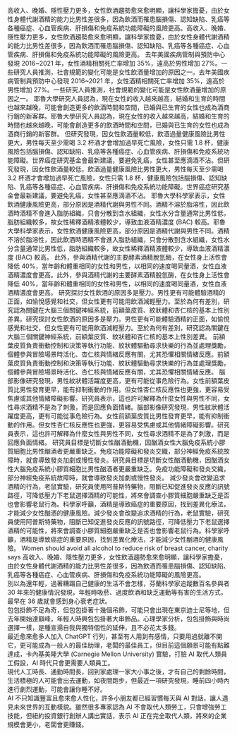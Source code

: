 
高收入、晚婚、隱性壓力更多，女性飲酒趨勢愈來愈明顯，讓科學家擔憂，由於女性身體代謝酒精的能力比男性差很多，因為飲酒而罹患腦損傷、認知缺陷、乳癌等各種癌症、心血管疾病、肝損傷和免疫系統功能障礙的風險更高。高收入、晚婚、隱性壓力更多，女性飲酒趨勢愈來愈明顯，讓科學家擔憂，由於女性身體代謝酒精的能力比男性差很多，因為飲酒而罹患腦損傷、認知缺陷、乳癌等各種癌症、心血管疾病、肝損傷和免疫系統功能障礙的風險更高。
去年美國疾病管制與預防中心發現 2016~2021 年，女性酒精相關死亡率增加 35%，遠高於男性增加 27%。一些研究人員推測，社會規範的變化可能是女性飲酒量增加的原因之一。去年美國疾病管制與預防中心發現 2016~2021 年，女性酒精相關死亡率增加 35%，遠高於男性增加 27%。一些研究人員推測，社會規範的變化可能是女性飲酒量增加的原因之一。
耶魯大學研究人員認為，現在女性的收入越來越高，結婚和生育的時間也越來越晚，可能會創造更多的飲酒時間和空間，已婚與已生育的女性也成為酒商行銷的新客群。耶魯大學研究人員認為，現在女性的收入越來越高，結婚和生育的時間也越來越晚，可能會創造更多的飲酒時間和空間，已婚與已生育的女性也成為酒商行銷的新客群。
但研究發現，因女性飲酒量較低，飲酒過量健康風險比男性更大，男性每天至少需喝 3.2 杯酒才會增加過早死亡風險，女性只需 1.8 杯，健康風險包括腦損傷、認知缺陷、乳癌等各種癌症、心血管疾病、肝損傷和免疫系統功能障礙。世界癌症研究基金會最新建議，要避免乳癌，女性甚至應滴酒不沾。但研究發現，因女性飲酒量較低，飲酒過量健康風險比男性更大，男性每天至少需喝 3.2 杯酒才會增加過早死亡風險，女性只需 1.8 杯，健康風險包括腦損傷、認知缺陷、乳癌等各種癌症、心血管疾病、肝損傷和免疫系統功能障礙。世界癌症研究基金會最新建議，要避免乳癌，女性甚至應滴酒不沾。
耶魯大學科學家表示，女性飲酒健康風險更高，部分原因是酒精代謝與男性不同。酒精不溶於脂溶性，因此飲酒時酒精不會進入脂肪組織，只會分散到含水組織，女性水分含量通常比男性低，脂肪組織較多，故女性稀釋酒精液體較少，導致血液酒精濃度 (BAC) 較高。耶魯大學科學家表示，女性飲酒健康風險更高，部分原因是酒精代謝與男性不同。酒精不溶於脂溶性，因此飲酒時酒精不會進入脂肪組織，只會分散到含水組織，女性水分含量通常比男性低，脂肪組織較多，故女性稀釋酒精液體較少，導致血液酒精濃度 (BAC) 較高。
此外，參與酒精代謝的主要酵素酒精脫氫酶，在女性身上活性會降低 40%，當年齡和體重相同的女性和男性，以相同的速度喝同量酒，女性血液酒精濃度會更高。此外，參與酒精代謝的主要酵素酒精脫氫酶，在女性身上活性會降低 40%，當年齡和體重相同的女性和男性，以相同的速度喝同量酒，女性血液酒精濃度會更高。
研究探討女性飲酒的原因多是壓力。男性更有可能體驗酒精的正面，如愉悅感覺和社交，但女性更有可能用飲酒減輕壓力。至於為何有差別，研究認為關鍵在大腦三個關鍵神經系統，前額葉皮質、紋狀體和杏仁核的基本上性別差異。研究探討女性飲酒的原因多是壓力。男性更有可能體驗酒精的正面，如愉悅感覺和社交，但女性更有可能用飲酒減輕壓力。至於為何有差別，研究認為關鍵在大腦三個關鍵神經系統，前額葉皮質、紋狀體和杏仁核的基本上性別差異。
前額葉皮質負責衝動控制和決策等執行功能、紋狀體驅動尋求快樂的行為並處理獎勵，個體參與冒險場景時活化、杏仁核與情緒反應有關，尤其恐懼相關情緒反應。前額葉皮質負責衝動控制和決策等執行功能、紋狀體驅動尋求快樂的行為並處理獎勵，個體參與冒險場景時活化、杏仁核與情緒反應有關，尤其恐懼相關情緒反應。
腦部影像研究發現，男性紋狀體活躍度更高，更有可能從事危險行為。女性前額葉皮質比男性發育更早，能有抑制衝動的作用。但女性杏仁核反應性也更強，更容易受焦慮或其他情緒障礙影響。研究員表示，這也許可解釋為什麼女性與男性不同，女性尋求酒精不是為了刺激，而是回應負面情緒。腦部影像研究發現，男性紋狀體活躍度更高，更有可能從事危險行為。女性前額葉皮質比男性發育更早，能有抑制衝動的作用。但女性杏仁核反應性也更強，更容易受焦慮或其他情緒障礙影響。研究員表示，這也許可解釋為什麼女性與男性不同，女性尋求酒精不是為了刺激，而是回應負面情緒。
研究員目標是切斷女性酗酒動機，因酗酒女性大腦免疫系統小膠質細胞比男性酗酒者更嚴重缺乏。免疫功能障礙和發炎交織，部分神經免疫系統故障時，就會導致發炎加劇或慢性發炎。研究員目標是切斷女性酗酒動機，因酗酒女性大腦免疫系統小膠質細胞比男性酗酒者更嚴重缺乏。免疫功能障礙和發炎交織，部分神經免疫系統故障時，就會導致發炎加劇或慢性發炎。
減少發炎會改變追求酒精的行為，老鼠實驗，研究員使用阿普斯特藥物，阻斷已知促進發炎反應的訊號路徑，可降低壓力下老鼠選擇酒精的可能性，將來會調查小膠質細胞嚴重缺乏是否也會影響老鼠行為。科學家呼籲，酒精是導致癌症的重要原因，找到差異化療法，才能減少女性酗酒的健康風險。減少發炎會改變追求酒精的行為，老鼠實驗，研究員使用阿普斯特藥物，阻斷已知促進發炎反應的訊號路徑，可降低壓力下老鼠選擇酒精的可能性，將來會調查小膠質細胞嚴重缺乏是否也會影響老鼠行為。科學家呼籲，酒精是導致癌症的重要原因，找到差異化療法，才能減少女性酗酒的健康風險。
Women should avoid all alcohol to reduce risk of breast cancer, charity says
                    高收入、晚婚、隱性壓力更多，女性飲酒趨勢愈來愈明顯，讓科學家擔憂，由於女性身體代謝酒精的能力比男性差很多，因為飲酒而罹患腦損傷、認知缺陷、乳癌等各種癌症、心血管疾病、肝損傷和免疫系統功能障礙的風險更高。                  
                    別以為還年輕，過著糟蹋自己健康的生活不會怎樣，芬蘭科學家追蹤數百名參與者 30 年來的健康情況發現，年輕時吸菸、過度飲酒和缺乏運動等有害的生活方式，最早在 36 歲就會感到身心衰老症狀。                  
                    包包掛飾不足為奇，但包包掛著十幾個吊飾，可能只會出現在東京迪士尼等地，但去年開始達巔峰，年輕人時興包包掛著大串飾品。心理學家分析，包包掛飾與時尚選擇一樣，是種宣揚自我與獨特個性的延伸，且不必花太多錢。                  
                    最近愈來愈多人加入 ChatGPT 行列，甚至有人用到有感情，只要用過就離不開它，更可能成為一般人的最佳助理，老闆的最佳員工，但目前這個願景可能有點難達成，卡內基美隆大學 (Carnegie Mellon University) 實驗，打臉 AI 取代人類員工假設，AI 時代只會更需要人類員工。                  
                    現代人工時長、通勤時間長，回到家處理一家大小事之後，才有自己的剩餘時間，生活積極的人可能會出去運動，如夜間跑步，但最近一項研究發現，睡前四小時內進行劇烈運動，可能會讓你睡不好。                  
                    AI 不只知識豐富且愈來愈人性化，許多小朋友都已經習慣每天與 AI 對話，讓人遇見未來世界的互動樣貌。雖然很多專家認為 AI 不會取代人類勞工，只會增強勞工技能，但紐約投資銀行創辦人講出實話，表示 AI 正在完全取代人類，將來的企業規模會更小，老闆會更賺錢。                  